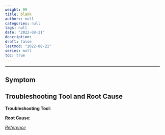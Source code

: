 ```yaml
---
weight: 99
title: blank
authors: null
categories: null
tags: null
date: "2022-08-21"
description:  
draft: false
lastmod: "2022-08-21"
series: null
toc: true
---
```




<!--more-->
---

## Symptom
<div class = "row">

</div>

## Troubleshooting Tool and Root Cause

<div class = "row">


<b>Troubleshooting Tool</b>:  

<b>Root Cause</b>:  

</div>

[*Reference*]()  